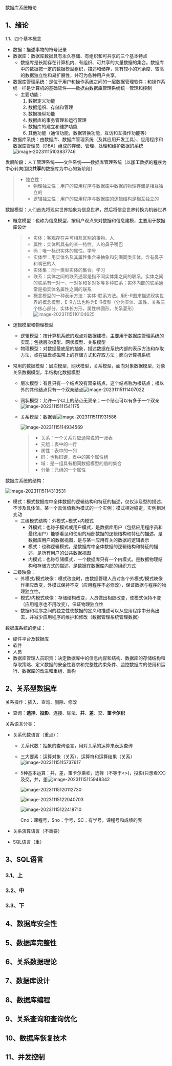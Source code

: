 数据库系统概论

## 1、绪论

1.1、四个基本概念

- 数据：描述事物的符号记录
- 数据库：数据库数据具有永久存储、有组织和可共享的三个基本特点
  - 数据库是长期存在计算机内、有组织、可共享的大量数据的集合。数据库中的数据按一定的数据模型组织，描述和储存，具有较小的冗余度、较高的数据独立性和易扩展性，并可为各种用户共享。
- 数据库管理系统：是位于用户和操作系统之间的一层数据管理软件；和操作系统一样是计算机的基础软件——数据由数据库管理系统统一管理和控制
  - 主要功能：
    1. 数据定义功能
    2. 数据组织、存储和管理
    3. 数据操纵功能
    4. 数据库的事务管理和运行管理
    5. 数据库的建立和维护功能
    6. 其他功能（通信功能，数据转换功能，互访和互操作功能等）
- 数据库系统：由数据库、数据库管理系统（及其应用开发工具）、应用程序和数据库管理员（DBA）组成的存储、管理、处理和维护数据的系统![image-20231115103837746](https://gitee.com/coi4/test/raw/master/img/image-20231115103837746.png)

发展阶段：人工管理系统——文件系统——数据库管理系统（以**加工**数据的程序为中心转向围绕**共享**的数据库为中心的新阶段）

> - 独立性：
>   - 物理独立性：用户的应用程序与数据库中数据的物理存储是相互独立的
>   - 逻辑独立性：用户的应用程序与数据库的逻辑结构是相互独立的

数据模型：人们首先将现实世界抽象为信息世界，然后将信息世界转换为机器世界

- 概念模型：也称为信息模型，按用户观点来对数据和信息建模，主要用于数据库设计

  > - 实体：客观存在并可相互区别的事物。人
  > - 属性：实体所具有的某一特性。人的鼻子嘴巴
  > - 码：唯一标识实体的属性。学号
  > - 实体型：用实体名及其属性集合来抽象和刻画同类实体。含有鼻子和嘴巴的人
  > - 实体集：同一类型实体的集合。学习
  > - 联系：实体之间的联系通常是指不同实体集之间的联系。实体之间的联系有一对一、一对多和多对多等多种联系；实体内部的联系通常是指实体名属性之间的联系
  > - 概念模型的一种表示方法：实体-联系方法。用E-R图来描述现实世界的概念模型，E-R方法也称为E-R模型（分为实体、属性、关系三个核心部分，实体长方形，属性椭圆形，关系菱形）![image-20231115110104625](https://gitee.com/coi4/test/raw/master/img/image-20231115110104625.png)

- 逻辑模型和物理模型

  - 逻辑模型：按计算机系统的观点对数据建模，主要用于数据库管理系统的实现；包括层次模型、网状模型、关系模型
  - 物理模型：对数据最底层的抽象，描述数据在系统内部的表示方法和存取方法，或在磁盘或磁带上的存储方式和存取方法；面向计算机系统

- 常用的数据模型：层次模型，网状模型，关系模型，面向对象数据模型，对象关系数据模型，半结构化数据模型

  - 层次模型：有且只有一个结点没有双亲结点，这个结点称为根结点；根以外的其他结点只有一个双亲结点![image-20231115111407022](https://gitee.com/coi4/test/raw/master/img/image-20231115111407022.png)

  - 网状模型：允许一个以上的结点无双亲；一个结点可以有多于一个双亲![image-20231115111541175](https://gitee.com/coi4/test/raw/master/img/image-20231115111541175.png)

  - 关系模型：数据表![image-20231115111931586](https://gitee.com/coi4/test/raw/master/img/image-20231115111931586.png)

    ![image-20231115114934569](https://gitee.com/coi4/test/raw/master/img/image-20231115114934569.png)

    > - 关系：一个关系对应通常说的一张表
    > - 元组：表中的一行
    > - 属性：表中的一列
    > - 码：也称码键，表中的某个属性组
    > - 域：是一组具有相同数据模型的值的集合
    > - 分量：元组的一个属性

数据库系统的结构：

![image-20231115114313531](https://gitee.com/coi4/test/raw/master/img/image-20231115114313531.png)

- 模式：模式数据库中全体数据的逻辑结构和特征的描述，仅仅涉及型的描述，不涉及具体值。某一个具体值称为模式的一个实例；模式相对稳定，实例相对变动
  - 三级模式结构：外模式+模式+内模式
    - 外模式：也称子模式或用户模式，是数据库用户（包括应用程序员和最终用户）能够看见和使用的局部数据的逻辑结构和特征的描述，是数据库用户的数据视图，是与某一应用有关的数据的逻辑表示
    - 模式：也称逻辑模式，是数据库中全体数据的逻辑结构和特征的描述，是所有用户的公共数据视图
    - 内模式：也称存储模式，一个数据库只有一个内模式。是数据物理结构和存储方式的描述，是数据在数据库内部的组织方式
- 二级映像：
  - 外模式/模式映像：模式改变时，由数据管理人员对各个外模式/模式映像作相应改变，外模式保持不变（应用程序不必修改），保证数据与程序的物理独立性。
  - 模式/内模式映像：存储结构改变，人员做出相应改变，使模式保持不变（应用程序也不用改变），保证物理独立性
  - 数据和程序之间的独立性使数据的定义和描述可以从应用程序中分离出去，并减少应用程序的维护和修改（数据管理系统管理数据）

数据库系统的组成：

- 硬件平台及数据库
- 软件
- 人员
- 数据库管理人员职责：决定数据库中的信息内容和结构、数据库的存储结构和存取策略、定义数据的安全性要求和完整性约束条件、监控数据库的使用和运行、数据库的改进和重组、重构

## 2、关系型数据库

关系操作：插入、查询、删除、修改

- 查询：**选择**、**投影**、连接、除法、**并**、**差**、交、**笛卡尔积**

关系语言分类：

- 关系代数语言（重点）：

  - 关系代数：抽象的查询语言，用对关系的运算来表达查询

  - 三大要素：运算对象（关系）、运算符和运算结果（关系）![image-20231115115737617](https://gitee.com/coi4/test/raw/master/img/image-20231115115737617.png)

  - 5种基本运算：并，差，笛卡尔乘积，选择（不等于<>)，投影(只想看XX）及交，并，差![image-20231115115948342](https://gitee.com/coi4/test/raw/master/img/image-20231115115948342.png)

    ![image-20231115120112730](https://gitee.com/coi4/test/raw/master/img/image-20231115120112730.png)

    ![image-20231115122040703](https://gitee.com/coi4/test/raw/master/img/image-20231115122040703.png)

    ![image-20231115122418710](https://gitee.com/coi4/test/raw/master/img/image-20231115122418710.png)

    Cno：课程号，Sno：学号，SC：有学号，课程号和成绩的表

- 关系演算语言（不重要）

- SQL语言（重）

## 3、SQL语言

### 3.1、上

### 3.2、中

### 3.3、下

## 4、数据库安全性

## 5、数据库完整性

## 6、关系数据理论

## 7、数据库设计

## 8、数据库编程

## 9、关系查询和查询优化

## 10、数据库恢复技术

## 11、并发控制